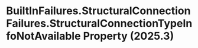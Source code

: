 # BuiltInFailures.StructuralConnectionFailures.StructuralConnectionTypeInfoNotAvailable Property (2025.3)

﻿